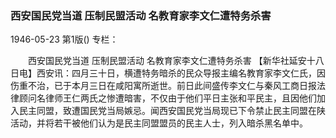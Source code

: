 ### 西安国民党当道  压制民盟活动  名教育家李文仁遭特务杀害

1946-05-23
第1版()
专栏：

　　西安国民党当道
    压制民盟活动
    名教育家李文仁遭特务杀害
    【新华社延安十八日电】西安讯：四月三十日，横遭特务暗杀的民众导报主编名教育家李文仁氏，因伤重不治，已于本月三日在咸阳寓所逝世。前日此间盛传李文仁与秦风工商日报法律顾问名律师王仁两氏之惨遭暗害，不仅由于他们平日主张和平民主，且因他们加入民主同盟，致遭国民党当局嫉忌。闻西安国民党当局现已下令禁止民主同盟在陕活动，并将若干被他们认为是民主同盟盟员的民主人士，列入暗杀黑名单中。
